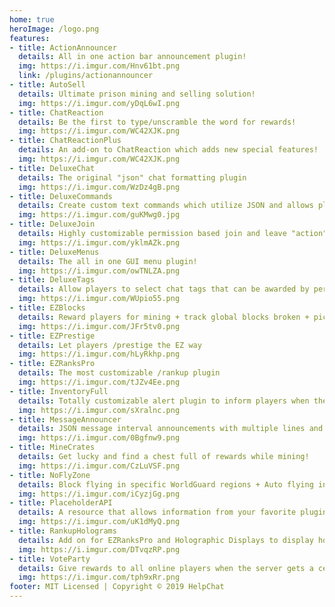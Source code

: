 ```yaml
---
home: true
heroImage: /logo.png
features:
- title: ActionAnnouncer
  details: All in one action bar announcement plugin!
  img: https://i.imgur.com/Hnv61bt.png
  link: /plugins/actionannouncer
- title: AutoSell
  details: Ultimate prison mining and selling solution!
  img: https://i.imgur.com/yDqL6wI.png
- title: ChatReaction
  details: Be the first to type/unscramble the word for rewards!
  img: https://i.imgur.com/WC42XJK.png
- title: ChatReactionPlus
  details: An add-on to ChatReaction which adds new special features!
  img: https://i.imgur.com/WC42XJK.png
- title: DeluxeChat
  details: The original "json" chat formatting plugin
  img: https://i.imgur.com/WzDz4gB.png
- title: DeluxeCommands
  details: Create custom text commands which utilize JSON and allows player specific placeholders!
  img: https://i.imgur.com/guKMwg0.jpg
- title: DeluxeJoin
  details: Highly customizable permission based join and leave "action" plugin with tons of placeholders!
  img: https://i.imgur.com/yklmAZk.png
- title: DeluxeMenus
  details: The all in one GUI menu plugin!
  img: https://i.imgur.com/owTNLZA.png
- title: DeluxeTags
  details: Allow players to select chat tags that can be awarded by permission! DeluxeChat + EssentialsChat
  img: https://i.imgur.com/WUpio55.png
- title: EZBlocks
  details: Reward players for mining + track global blocks broken + pickaxe specific blocks broken counters!
  img: https://i.imgur.com/JFr5tv0.png
- title: EZPrestige
  details: Let players /prestige the EZ way
  img: https://i.imgur.com/hLyRkhp.png
- title: EZRanksPro
  details: The most customizable /rankup plugin
  img: https://i.imgur.com/tJZv4Ee.png
- title: InventoryFull
  details: Totally customizable alert plugin to inform players when they don't have inventory space!
  img: https://i.imgur.com/sXralnc.png
- title: MessageAnnouncer
  details: JSON message interval announcements with multiple lines and support for tons of placeholders!
  img: https://i.imgur.com/0Bgfnw9.png
- title: MineCrates
  details: Get lucky and find a chest full of rewards while mining!
  img: https://i.imgur.com/CzLuVSF.png
- title: NoFlyZone
  details: Block flying in specific WorldGuard regions + Auto flying in specific WorldGuard regions
  img: https://i.imgur.com/iCyzjGg.png
- title: PlaceholderAPI
  details: A resource that allows information from your favorite plugins be shown practically anywhere!
  img: https://i.imgur.com/uK1dMyQ.png
- title: RankupHolograms
  details: Add on for EZRanksPro and Holographic Displays to display holograms when players rankup!
  img: https://i.imgur.com/DTvqzRP.png
- title: VoteParty
  details: Give rewards to all online players when the server gets a certain amount of votes!
  img: https://i.imgur.com/tph9xRr.png
footer: MIT Licensed | Copyright © 2019 HelpChat
---
```

